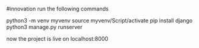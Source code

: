#innovation
run the following commands

python3 -m venv myvenv
source myvenv/Script/activate
pip install django
python3 manage.py runserver

now the project is live on localhost:8000
